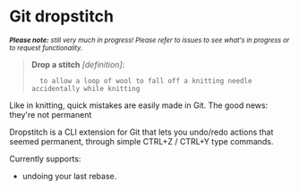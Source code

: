 # Git dropstitch

<sup>***Please note:** still very much in progress! Please refer to issues to see
what's in progress or to request functionality.*</sup>

>**Drop a stitch** *[definition]*: 
> 
>       to allow a loop of wool to fall off a knitting needle accidentally while knitting 

Like in knitting, quick mistakes are easily made in Git. The good news: they're not permanent

Dropstitch is a CLI extension for Git that lets you undo/redo actions that seemed permanent,
through simple CTRL+Z / CTRL+Y type commands.

Currently supports:
- undoing  your last rebase.